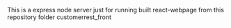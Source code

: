This is a express node server just for running built react-webpage from this repository folder customerrest_front
